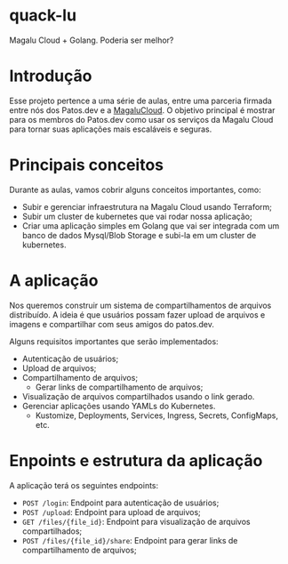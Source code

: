 # quack-lu

Magalu Cloud + Golang. Poderia ser melhor?

# Introdução

Esse projeto pertence a uma série de aulas, entre uma parceria firmada entre nós dos Patos.dev e a [MagaluCloud](https://magalu.cloud/). O objetivo principal é mostrar para os membros do Patos.dev como usar os serviços da Magalu Cloud para tornar suas aplicações mais escaláveis e seguras.

# Principais conceitos

Durante as aulas, vamos cobrir alguns conceitos importantes, como:

- Subir e gerenciar infraestrutura na Magalu Cloud usando Terraform;
- Subir um cluster de kubernetes que vai rodar nossa aplicação;
- Criar uma aplicação simples em Golang que vai ser integrada com um banco de dados Mysql/Blob Storage e subi-la em um cluster de kubernetes.

# A aplicação

Nos queremos construir um sistema de compartilhamentos de arquivos distribuído. A ideia é que usuários possam fazer upload de arquivos e imagens e compartilhar com seus amigos do patos.dev.

Alguns requisitos importantes que serão implementados:

- Autenticação de usuários;
- Upload de arquivos;
- Compartilhamento de arquivos;
    - Gerar links de compartilhamento de arquivos;
- Visualização de arquivos compartilhados usando o link gerado.
- Gerenciar aplicações usando YAMLs do Kubernetes.
    - Kustomize, Deployments, Services, Ingress, Secrets, ConfigMaps, etc.

# Enpoints e estrutura da aplicação

A aplicação terá os seguintes endpoints:

- `POST /login`: Endpoint para autenticação de usuários;
- `POST /upload`: Endpoint para upload de arquivos;
- `GET /files/{file_id}`: Endpoint para visualização de arquivos compartilhados;
- `POST /files/{file_id}/share`: Endpoint para gerar links de compartilhamento de arquivos;
